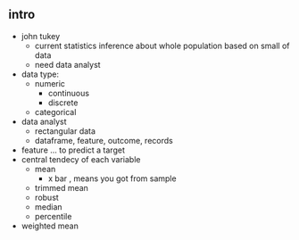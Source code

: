 ## intro
- john tukey
    - current statistics inference about whole population based on small of data
    - need data analyst
 - data type:
    - numeric
        - continuous
        - discrete
    - categorical
- data analyst
    - rectangular data
    - dataframe, feature, outcome, records
- feature ... to predict a target
- central tendecy of each variable
    - mean
        - x bar , means you got from sample
    - trimmed mean
    - robust
    - median
    - percentile
- weighted mean

